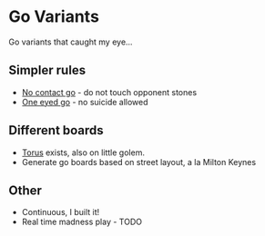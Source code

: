 # Go Variants

Go variants that caught my eye...

## Simpler rules

- [No contact go](https://senseis.xmp.net/?NoContactGo) - do not touch opponent stones
- [One eyed go](https://senseis.xmp.net/?OneEyedGo) - no suicide allowed

## Different boards

- [Torus](https://senseis.xmp.net/?ToroidalGo) exists, also on little golem.
- Generate go boards based on street layout, a la Milton Keynes

## Other

- Continuous, I built it!
- Real time madness play - TODO
